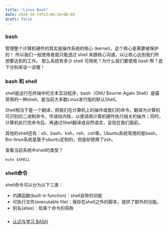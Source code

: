 ```yaml
---
title: "Linux Bash"
date: 2020-10-19T23:08:26+08:00
draft: false
---
```



### bash

管理整个计算机硬件的其实是操作系统的核心 (kernel)，这个核心是需要被保护的！ 所以我们一般使用者就只能透过 shell 来跟核心沟通，以让核心达到我们所想要达到的工作。 那么系统有多少 shell 可用呢？为什么我们要使用 bash 啊？底下分别来谈一谈喔！


### bash 和 shell
shell是运行在终端中的文本互动程序，bash（GNU Bourne-Again Shell）是最常用的一种shell。是当前大多数Linux发行版的默认Shell。

Shell相当于是一个翻译，把我们在计算机上的操作或我们的命令，翻译为计算机可识别的二进制命令，传递给内核，以便调用计算机硬件执行相关的操作；同时，计算机执行完命令后，再通过Shell翻译成自然语言，呈现在我们面前。

其他的shell还有：sh、bash、ksh、rsh、csh等。Ubuntu系统常用的是bash，Bio-linux系统是基于ubuntu定制的，但是却使用了zsh。

查看当前系统中shell的类型？

```shell
echo $SHELL
```

### shell命令

shell命令可以分为以下三类：

- 内建函数(built-in function)：shell自带的功能
- 可执行文件(executable file)：保存在shell之外的脚本，提供了额外的功能。
- 别名(alias)：给某个命令的简称

### 

- [认识与学习 BASH](http://cn.linux.vbird.org/linux_basic/0320bash_1.php)
